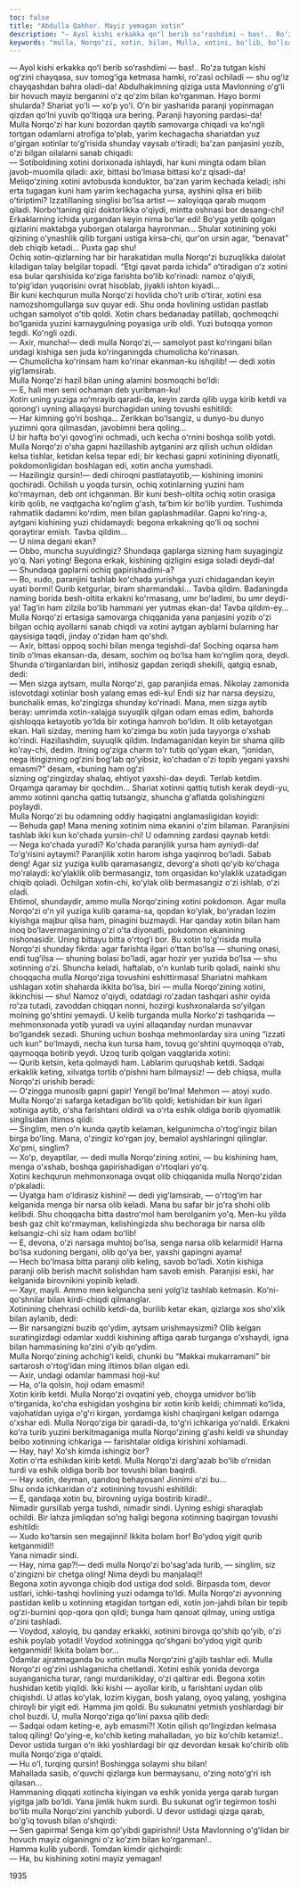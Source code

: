 ```yaml
---
toc: false
title: "Abdulla Qahhor. Mayiz yemagan xotin"
description: "— Ayol kishi erkakka qoʻl berib soʻrashdimi — bas!.. Roʻza tutgan kishi ogʻzini chayqasa, suv tomogʻiga..."
keywords: "mulla, Norqoʻzi, xotin, bilan, Mulla, xotini, boʻlib, boʻlsa, Xotin, kirib, ketdi, kishining, deydi, uning, Norqoʻzining, eshik, kishi, shunday, keladi, qarab"
---
```


— Ayol kishi erkakka qoʻl berib soʻrashdimi — bas!.. Roʻza tutgan kishi ogʻzini chayqasa, suv tomogʻiga ketmasa hamki, roʻzasi ochiladi — shu ogʻiz chayqashdan bahra oladi-da! Abdulhakimning qiziga usta Mavlonning oʻgʻli bir hovuch mayiz berganini oʻz qoʻzim bilan koʻrganman. Hayo bormi shularda? Shariat yoʻli — xoʻp yoʻl. Oʻn bir yasharida paranji yopinmagan qizdan qoʻlni yuvib qoʻltiqqa ura bering. Paranji hayoning pardasi-da!  
Mulla Norqoʻzi har kuni bozordan qaytib samovarga chiqadi va koʻngli tortgan odamlarni atrofiga toʻplab, yarim kechagacha shariatdan yuz oʻgirgan xotinlar toʻgʻrisida shunday vaysab oʻtiradi; baʻzan panjasini yozib, oʻzi bilgan oilalarni sanab chiqadi:  
— Sotiboldining xotini dorixonada ishlaydi, har kuni mingta odam bilan javob-muomila qiladi: axir, bittasi boʻlmasa bittasi koʻz qisadi-da! Meliqoʻzining xotini avtobusda konduktor, baʻzan yarim kechada keladi; ishi erta tugagan kuni ham yarim kechagacha yursa, ayshini qilsa eri bilib oʻtiriptimi? Izzatillaning singlisi boʻlsa artist — xaloyiqqa qarab muqom qiladi. Norboʻtaning qizi doktorlikka oʻqiydi, mintta oshnasi bor desang-chi! Erkaklarning ichida yurgandan keyin nima boʻlar edi! Boʻyga yetib qolgan qizlarini maktabga yuborgan otalarga hayronman… Shular xotinining yoki qizining oʻynashlik qilib turgani ustiga kirsa-chi, qurʻon ursin agar, “benavat” deb chiqib ketadi… Puxta gap shu!  
Ochiq xotin-qizlarning har bir harakatidan mulla Norqoʻzi buzuqlikka dalolat kiladigan talay belgilar topadi. “Etgi qavat parda ichida” oʻtiradigan oʻz xotini esa bular qarshisida koʻziga farishta boʻlib koʻrinadi: namoz oʻqiydi, toʻpigʻidan yuqorisini ovrat hisoblab, jiyakli ishton kiyadi…  
Bir kuni kechqurun mulla Norqoʻzi hovlida choʻt urib oʻtirar, xotini esa namozshomgullarga suv quyar edi. Shu onda hovlining ustidan pastlab uchgan samolyot oʻtib qoldi. Xotin chars bedanaday patillab, qochmoqchi boʻlganida yuzini karnaygulning poyasiga urib oldi. Yuzi butoqqa yomon tegdi. Koʻngli ozdi.  
— Axir, muncha!— dedi mulla Norqoʻzi,— samolyot past koʻringani bilan undagi kishiga sen juda koʻringaningda chumolicha koʻrinasan.  
— Chumolicha koʻrinsam ham koʻrinar ekanman-ku ishqilib! — dedi xotin yigʻlamsirab.  
Mulla Norqoʻzi hazil bilan uning alamini bosmoqchi boʻldi:  
— E, hali men seni ochaman deb yuribman-ku!  
Xotin uning yuziga xoʻmrayib qaradi-da, keyin zarda qilib uyga kirib ketdi va qorongʻi uyning allaqaysi burchagidan uning tovushi eshitildi:  
— Har kimning goʻri boshqa… Zerikkan boʻlsangiz, u dunyo-bu dunyo yuzimni qora qilmasdan, javobimni bera qoling…  
U bir hafta boʻyi qovogʻini ochmadi, uch kecha oʻrnini boshqa solib yotdi. Mulla Norqoʻzi oʻsha gapni hazillashib aytganini arz qilish uchun oldidan kelsa tishlar, ketidan kelsa tepar edi; bir kechasi gapni xotinining diyonatli, pokdomonligidan boshlagan edi, xotin ancha yumshadi.  
— Hazilingiz qursin!— dedi chiroqni pastlatayotib,— kishining imonini qochiradi. Ochilish u yoqda tursin, ochiq xotinlarning yuzini ham koʻrmayman, deb ont ichganman. Bir kuni besh-oltita ochiq xotin orasiga kirib qolib, ne vaqtgacha koʻnglim gʻash, taʻbim kir boʻlib yurdim. Tushimda rahmatlik dadamni koʻrdim, men bilan gaplashmadilar. Gapni koʻring-a, aytgani kishining yuzi chidamaydi: begona erkakning qoʻli oq sochni qoraytirar emish. Tavba qildim…  
— U nima degani ekan?  
— Obbo, muncha suyuldingiz? Shundaqa gaplarga sizning ham suyagingiz yoʻq. Nari yoting! Begona erkak, kishining qizligini esiga soladi deydi-da!  
— Shundaqa gaplarni ochiq gapirishadimi-a?  
— Bo, xudo, paranjini tashlab koʻchada yurishga yuzi chidagandan keyin uyati bormi! Qurib ketgurlar, biram sharmandaki… Tavba qildim. Badaningda naming borida besh-oltita erkakni koʻrmasang, umr boʻladimi, bu umr deydi-ya! Tagʻin ham zilzila boʻlib hammani yer yutmas ekan-da! Tavba qildim-ey…  
Mulla Norqoʻzi ertasiga samovarga chiqqanida yana panjasini yozib oʻzi bilgan ochiq ayollarni sanab chiqdi va xotini aytgan ayblarni bularning har qaysisiga taqdi, jinday oʻzidan ham qoʻshdi.  
— Axir, bittasi oppoq sochi bilan menga tegishdi-da! Soching oqarsa ham tinib oʻlmas ekansan-da, desam, sochim oq boʻlsa ham koʻnglim qora, deydi.  
Shunda oʻtirganlardan biri, intihosiz gapdan zeriqdi shekilli, qatgiq esnab, dedi:  
— Men sizga aytsam, mulla Norqoʻzi, gap paranjida emas. Nikolay zamonida islovotdagi xotinlar bosh yalang emas edi-ku! Endi siz har narsa deysizu, bunchalik emas, koʻzingizga shunday koʻrinadi. Mana, men sizga aytib beray: umrimda xotin-xalajga suyuqlik qilgan odam emas edim, bahorda qishloqqa ketayotib yoʻlda bir xotinga hamroh boʻldim. It olib ketayotgan ekan. Hali sizday, mening ham koʻzimga bu xotin juda tayyorga oʻxshab koʻrindi. Hazillashdim, suyuqlik qildim. Indamaganidan keyin bir shama qilib koʻray-chi, dedim. Itning ogʻziga charm toʻr tutib qoʻygan ekan, “jonidan, nega itingizning ogʻzini bogʻlab qoʻyibsiz, koʻchadan oʻzi topib yegani yaxshi emasmi?” desam, «buning ham ogʻzi  
sizning ogʻzingizday shalaq, ehtiyot yaxshi-da» deydi. Terlab ketdim. Orqamga qaramay bir qochdim… Shariat xotinni qattiq tutish kerak deydi-yu, ammo xotinni qancha qattiq tutsangiz, shuncha gʻaflatda qolishingizni poylaydi.  
Mulla Norqoʻzi bu odamning oddiy haqiqatni anglamasligidan koyidi:  
— Behuda gap! Mana mening xotinim nima ekanini oʻzim bilaman. Paranjisini tashlab ikki kun koʻchada yursin-chi! U odamning zardasi qaynab ketdi:  
— Nega koʻchada yuradi? Koʻchada paranjilik yursa ham ayniydi-da! Toʻgʻrisini aytaymi? Paranjilik xotin harom ishga yaqinroq boʻladi. Sabab deng! Agar siz yuziga kulib qaramasangiz, devorgʻa shoti qoʻyib koʻchaga moʻralaydi: koʻylaklik olib bermasangiz, tom orqasidan koʻylaklik uzatadigan chiqib qoladi. Ochilgan xotin-chi, koʻylak olib bermasangiz oʻzi ishlab, oʻzi oladi.  
Ehtimol, shundaydir, ammo mulla Norqoʻzining xotini pokdomon. Agar mulla Norqoʻzi oʻn yil yuziga kulib qarama-sa, qopdan koʻylak, boʻyradan lozim kiyishga majbur qilsa ham, pinagini buzmaydi. Har qanday xotin bilan ham inoq boʻlavermaganining oʻzi oʻta diyonatli, pokdomon ekanining nishonasidir. Uning bittayu bitta oʻrtogʻi bor. Bu xotin toʻgʻrisida mulla Norqoʻzi shunday fikrda: agar farishta ilgari oʻttan boʻlsa — shuning onasi, endi tugʻilsa — shuning bolasi boʻladi, agar hozir yer yuzida boʻlsa — shu xotinning oʻzi. Shuncha keladi, haftalab, oʻn kunlab turib qoladi, nainki shu choqqacha mulla Norqoʻziga tovushini eshittirmasa! Shariatni mahkam ushlagan xotin shaharda ikkita boʻlsa, biri — mulla Norqoʻzining xotini, ikkinchisi — shu! Namoz oʻqiydi, odatdagi roʻzadan tashqari ashir oyida roʻza tutadi, zavoddan chiqqan nonni, hozirgi kushxonalarda soʻyilgan molning goʻshtini yemaydi. U kelib turganda mulla Norkoʻzi tashqarida —mehmonxonada yotib yuradi va uyini allaqanday nurdan munavvar boʻlgandek sezadi. Shuning uchun boshqa mehmonlarday sira uning “izzati uch kun” boʻlmaydi, necha kun tursa ham, tovuq goʻshtini quymoqqa oʻrab, qaymoqqa botirib yeydi. Uzoq turib qolgan vaqglarida xotini:  
— Qurib ketsin, keta qolmaydi ham. Lablarim quruqshab ketdi. Sadqai erkaklik keting, xilvatga tortib oʻpishni ham bilmaysiz! — deb chiqsa, mulla Norqoʻzi urishib beradi:  
— Oʻzingga munosib gapni gapir! Yengil boʻlma! Mehmon — atoyi xudo.  
Mulla Norqoʻzi safarga ketadigan boʻlib qoldi; ketishidan bir kun ilgari xotiniga aytib, oʻsha farishtani oldirdi va oʻrta eshik oldiga borib qiyomatlik singlisidan iltimos qildi:  
— Singlim, men oʻn kunda qaytib kelaman, kelgunimcha oʻrtogʻingiz bilan birga boʻling. Mana, oʻzingiz koʻrgan joy, bemalol ayshlaringni qilinglar. Xoʻpmi, singlim?  
— Xoʻp, deyaptilar, — dedi mulla Norqoʻzining xotini, — bu kishining ham, menga oʻxshab, boshqa gapirishadigan oʻrtoqlari yoʻq.  
Xotini kechqurun mehmonxonaga ovqat olib chiqqanida mulla Norqoʻzidan oʻpkaladi:  
— Uyatga ham oʻldirasiz kishini! — dedi yigʻlamsirab, — oʻrtogʻim har kelganida menga bir narsa olib keladi. Mana bu safar bir joʻra shohi olib kelibdi. Shu choqqacha bitta dastroʻmol ham berolganim yoʻq. Men-ku yilda besh gaz chit koʻrmayman, kelishingizda shu bechoraga bir narsa olib kelsangiz-chi siz ham odam boʻlib!  
— E, devona, oʻzi narsaga muhtoj boʻlsa, senga narsa olib kelarmidi! Harna boʻlsa xudoning bergani, olib qoʻya ber, yaxshi gapingni ayama!  
— Hech boʻlmasa bitta paranji olib keling, savob boʻladi. Xotin kishiga paranji olib berish machit solishdan ham savob emish. Paranjisi eski, har kelganida birovnikini yopinib keladi.  
— Xayr, mayli. Ammo men kelguncha seni yolgʻiz tashlab ketmasin. Koʻni-qoʻshnilar bilan kirdi-chiqdi qilmanglar.  
Xotinining chehrasi ochilib ketdi-da, burilib ketar ekan, qizlarga xos shoʻxlik bilan aylanib, dedi:  
— Bir narsangizni buzib qoʻydim, aytsam urishmaysizmi? Olib kelgan suratingizdagi odamlar xuddi kishining aftiga qarab turganga oʻxshaydi, igna bilan hammasining koʻzini oʻyib qoʻydim.  
Mulla Norqoʻzining achchigʻi keldi, chunki bu “Makkai mukarramani” bir sartarosh oʻrtogʻidan ming iltimos bilan olgan edi.  
— Axir, undagi odamlar hammasi hoji-ku!  
— Ha, oʻla qolsin, hoji odam emasmi!  
Xotin kirib ketdi. Mulla Norqoʻzi ovqatini yeb, choyga umidvor boʻlib oʻtirganida, koʻcha eshigidan yoshgina bir xotin kirib keldi; chimmati koʻlida, vajohatidan uyiga oʻgʻri kirgan, yordamga kishi chaqirgani kelgan odamga oʻxshar edi. Mulla Norqoʻziga bir qaradi-da, toʻgʻri ichkariga yoʻnaldi. Erkakni koʻra turib yuzini berkitmaganiga mulla Norqoʻzining gʻashi keldi va shunday beibo xotinning ichkariga — farishtalar oldiga kirishini xohlamadi.  
— Hay, hay! Xoʻsh kimda ishingiz bor?  
Xotin oʻrta eshikdan kirib ketdi. Mulla Norqoʻzi dargʻazab boʻlib oʻrnidan turdi va eshik oldiga borib bor tovushi bilan baqirdi.  
— Hay xotin, deyman, qandoq behayosan! Jinnimi oʻzi bu…  
Shu onda ichkaridan oʻz xotinining tovushi eshitildi:  
— E, qandaqa xotin bu, birovning uyiga bostirib kiradi!..  
Nimadir gursillab yerga tushdi, nimadir sindi. Uyning eshigi sharaqlab ochildi. Bir lahza jimliqdan soʻng haligi begona xotinning baqirgan tovushi eshitildi:  
— Xudo koʻtarsin sen megajinni! Ikkita bolam bor! Boʻydoq yigit qurib ketganmidi!!  
Yana nimadir sindi.  
— Hay, nima gap?!— dedi mulla Norqoʻzi boʻsagʻada turib, — singlim, siz oʻzingizni bir chetga oling! Nima deydi bu manjalaqi!!  
Begona xotin ayvonga chiqib dod ustiga dod soldi. Birpasda tom, devor ustlari, ichki-tashqi hovlining yuzi odamga toʻldi. Mulla Norqoʻzi ayvonning pastidan kelib u xotinning etagidan tortgan edi, xotin jon-jahdi bilan bir tepib ogʻzi-burnini qop-qora qon qildi; bunga ham qanoat qilmay, uning ustiga oʻzini tashladi.  
— Voydod, xaloyiq, bu qanday erkakki, xotinini birovga qoʻshib qoʻyib, oʻzi eshik poylab yotadi! Voydod xotiningga qoʻshgani boʻydoq yigit qurib ketganmidi! Ikkita bolam bor…  
Odamlar ajratmaganda bu xotin mulla Norqoʻzini gʻajib tashlar edi. Mulla Norqoʻzi ogʻzini ushlaganicha chetlandi. Xotini eshik yonida devorga suyanganicha turar, rangi murdanikiday, oʻzi qaltirar edi. Begona xotin hushidan ketib yiqildi. Ikki kishi — ayollar kirib, u farishtani uydan olib chiqishdi. U atlas koʻylak, lozim kiygan, bosh yalang, oyoq yalang, yoshgina chiroyli bir yigit edi. Hamma jim qoldi. Bu sukunatni yetmish yoshlardagi bir chol buzdi. U, mulla Norqoʻziga qoʻlini paxsa qilib dedi:  
— Sadqai odam keting-e, ayb emasmi?! Xotin qilish qoʻlingizdan kelmasa taloq qiling! Qoʻying-e, koʻchib keting mahalladan, yo biz koʻchib ketamiz!..  
Devor ustida turgan oʻn ikki yoshlardagi bir qiz devordan kesak koʻchirib olib mulla Norqoʻziga oʻqtaldi.  
— Hu oʻl, turqing qursin! Boshingga solaymi shu bilan!  
Mahallada sasib, oʻquvchi qizlarga kun bermaysanu, oʻzing notoʻgʻri ish qilasan…  
Hammaning diqqati xotincha kiyingan va eshik yonida yerga qarab turgan yigitga jalb boʻldi. Yana jimlik hukm surdi. Bu sukunat ogʻir tegirmon toshi boʻlib mulla Norqoʻzini yanchib yubordi. U devor ustidagi qizga qarab, boʻgʻiq tovush bilan oʻshqirdi:  
— Sen gapirma! Senga kim qoʻyibdi gapirishni! Usta Mavlonning oʻgʻlidan bir hovuch mayiz olganingni oʻz koʻzim bilan koʻrganman!..  
Hamma kulib yubordi. Tomdan kimdir qichqirdi:  
— Ha, bu kishining xotini mayiz yemagan!

1935